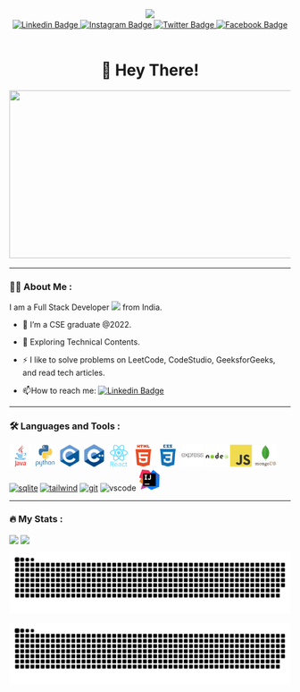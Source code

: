 <div id="header" align="center">
  <img src="https://media.giphy.com/media/M9gbBd9nbDrOTu1Mqx/giphy.gif" width="100"/>

  <div id="badges">
    <a href="https://www.linkedin.com/in/naqibur-rehman/">
      <img src="https://img.shields.io/badge/LinkedIn-0077B5?style=for-the-badge&logo=linkedin&logoColor=white" alt="Linkedin Badge"/> 
    </a>
    <a href="https://www.instagram.com/iamnaqeeb">
      <img src="https://img.shields.io/badge/Instagram-E4405F?style=for-the-badge&logo=instagram&logoColor=white" alt="Instagram Badge"/>
    </a>
    <a href="https://twitter.com/rehman_naqibur">
      <img src="https://img.shields.io/badge/Twitter-1DA1F2?style=for-the-badge&logo=twitter&logoColor=white" alt="Twitter Badge"/>
    </a>
    <a href="https://www.facebook.com/naqeeb.rdhman">
      <img src="https://img.shields.io/badge/Facebook-1877F2?style=for-the-badge&logo=facebook&logoColor=white" alt="Facebook Badge"/>
    </a>
  </div>
  
  <img src="https://komarev.com/ghpvc/?username=Naqibur-Rehman&style=flat-square&color=blue" alt=""/>
  
  # 👋 Hey There! 
</div>

<div align="center">
<!--   <img src="https://media.giphy.com/media/dWesBcTLavkZuG35MI/giphy.gif" width="600" height="300"/> -->
  <img src="https://cdn.dribbble.com/users/1447870/screenshots/6163011/media/e3a7779f6703cc2a79ecbd5ef4ebbc9c.gif" width="600" height="300"/>
</div>

---
### :man_technologist: About Me :

I am a Full Stack Developer <img src="https://media.giphy.com/media/WUlplcMpOCEmTGBtBW/giphy.gif" width="30"> from India.

- 🔭 I’m a CSE graduate @2022.

- :seedling: Exploring Technical Contents.

- :zap: I like to solve problems on LeetCode, CodeStudio, GeeksforGeeks, and read tech articles.

- :mailbox:How to reach me: [![Linkedin Badge](https://img.shields.io/badge/-LinkedIn-blue?style=flat&logo=Linkedin&logoColor=white)](https://www.linkedin.com/in/naqibur-rehman/)

---

### :hammer_and_wrench: Languages and Tools :

<div>
  <a href="https://www.java.com" target="_blank" rel="noreferrer" text-decoration="none"><img src="https://github.com/devicons/devicon/blob/master/icons/java/java-original-wordmark.svg" title="Java" alt="Java" width="40" height="40"/></a>
  <a href="https://www.python.org" target="_blank" rel="noreferrer"><img src="https://raw.githubusercontent.com/devicons/devicon/master/icons/python/python-original-wordmark.svg" alt="python" width="40" height="40"/></a>
  <a href="https://www.cprogramming.com/" target="_blank" rel="noreferrer"> <img src="https://raw.githubusercontent.com/devicons/devicon/master/icons/c/c-original.svg" alt="c" width="40" height="40"/></a>
  <a href="https://www.w3schools.com/cpp/" target="_blank" rel="noreferrer"> <img src="https://raw.githubusercontent.com/devicons/devicon/master/icons/cplusplus/cplusplus-original.svg" alt="cplusplus" width="40" height="40"/></a> 
  <a href="https://reactjs.org/" target="_blank" rel="noreferrer"> <img src="https://raw.githubusercontent.com/devicons/devicon/master/icons/react/react-original-wordmark.svg" alt="react" width="40" height="40"/></a> 
  <a href="https://www.w3.org/html/" target="_blank" rel="noreferrer"> <img src="https://raw.githubusercontent.com/devicons/devicon/master/icons/html5/html5-plain-wordmark.svg" alt="html5" width="40" height="40"/></a> 
  <a href="https://www.w3schools.com/css/" target="_blank" rel="noreferrer"> <img src="https://raw.githubusercontent.com/devicons/devicon/master/icons/css3/css3-plain-wordmark.svg" alt="css3" width="40" height="40"/></a> 
  <a href="https://expressjs.com" target="_blank" rel="noreferrer"> <img src="https://raw.githubusercontent.com/devicons/devicon/master/icons/express/express-original-wordmark.svg" alt="express" width="40" height="40"/></a> 
  <a href="https://nodejs.org" target="_blank" rel="noreferrer"> <img src="https://raw.githubusercontent.com/devicons/devicon/master/icons/nodejs/nodejs-original-wordmark.svg" alt="nodejs" width="40" height="40"/></a> 
  <a href="https://developer.mozilla.org/en-US/docs/Web/JavaScript" target="_blank" rel="noreferrer"> <img src="https://raw.githubusercontent.com/devicons/devicon/master/icons/javascript/javascript-original.svg" alt="javascript" width="40" height="40"/></a> 
  <a href="https://www.mongodb.com/" target="_blank" rel="noreferrer"> <img src="https://raw.githubusercontent.com/devicons/devicon/master/icons/mongodb/mongodb-original-wordmark.svg" alt="mongodb" width="40" height="40"/></a> 
  <a href="https://www.sqlite.org/" target="_blank" rel="noreferrer"> <img src="https://www.vectorlogo.zone/logos/sqlite/sqlite-icon.svg" alt="sqlite" width="40" height="40"/></a> 
  <a href="https://tailwindcss.com/" target="_blank" rel="noreferrer"> <img src="https://www.vectorlogo.zone/logos/tailwindcss/tailwindcss-icon.svg" alt="tailwind" width="40" height="40"/></a>
  <a href="https://git-scm.com/" target="_blank" rel="noreferrer"> <img src="https://www.vectorlogo.zone/logos/git-scm/git-scm-icon.svg" alt="git" width="40" height="40"/></a> 
  <img src="https://cdn.jsdelivr.net/gh/devicons/devicon/icons/vscode/vscode-original.svg" alt="vscode" width="40" height="40"/>
  <img src="https://github.com/devicons/devicon/blob/master/icons/intellij/intellij-original.svg" alt="vscode" width="40" height="40"/>
 
</div>

---

### :fire: My Stats :
<p align="left">
  <img height="180em" src="https://github-readme-stats.vercel.app/api?username=Naqibur-Rehman&show_icons=true&theme=tokyonight" align = "center"/>
  <img height="180em" src="https://github-readme-stats.vercel.app/api/top-langs?username=Naqibur-Rehman&show_icons=true&locale=en&layout=compact&theme=tokyonight" align = "center"/>
</p>

<picture>
  <source media="(prefers-color-scheme: dark)" srcset="https://raw.githubusercontent.com/Naqibur-Rehman/Naqibur-Rehman/output/github-contribution-grid-snake-dark.svg">
  <source media="(prefers-color-scheme: light)" srcset="https://raw.githubusercontent.com/Naqibur-Rehman/Naqibur-Rehman/output/github-contribution-grid-snake.svg">
  <img alt="github contribution grid snake animation" src="https://raw.githubusercontent.com/Naqibur-Rehman/Naqibur-Rehman/output/github-contribution-grid-snake.svg">
</picture>

![Snake animation](https://github.com/Naqibur-Rehman/Naqibur-Rehman/blob/output/github-contribution-grid-snake.svg)

<!---
Naqibur-Rehman/Naqibur-Rehman is a ✨ special ✨ repository because its `README.md` (this file) appears on your GitHub profile.
You can click the Preview link to take a look at your changes.
--->
